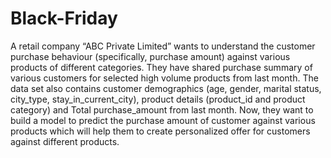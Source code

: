 # Black-Friday
A retail company “ABC Private Limited” wants to understand the customer purchase behaviour (specifically, purchase amount) against various products of different categories.  They have shared purchase summary of various customers for selected high volume products from last month. The data set also contains customer demographics (age, gender, marital status, city_type, stay_in_current_city),  product details (product_id and product category) and Total purchase_amount from last month.  Now, they want to build a model to predict the purchase amount of customer against various products which will help them to create personalized offer for customers against different products.   
